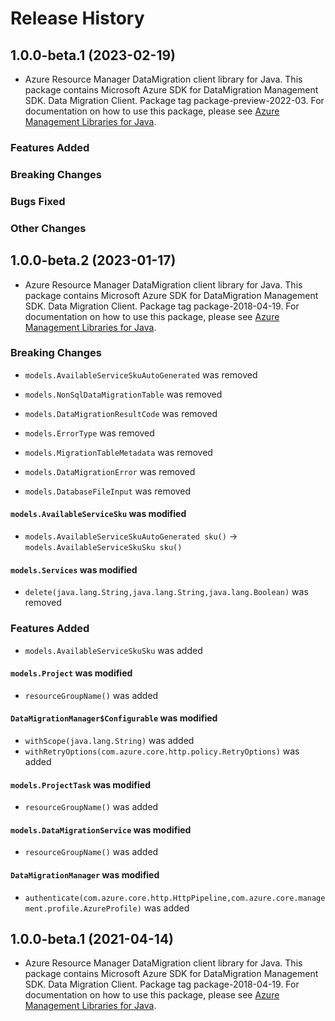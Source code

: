 # Release History

## 1.0.0-beta.1 (2023-02-19)

- Azure Resource Manager DataMigration client library for Java. This package contains Microsoft Azure SDK for DataMigration Management SDK. Data Migration Client. Package tag package-preview-2022-03. For documentation on how to use this package, please see [Azure Management Libraries for Java](https://aka.ms/azsdk/java/mgmt).

### Features Added

### Breaking Changes

### Bugs Fixed

### Other Changes

## 1.0.0-beta.2 (2023-01-17)

- Azure Resource Manager DataMigration client library for Java. This package contains Microsoft Azure SDK for DataMigration Management SDK. Data Migration Client. Package tag package-2018-04-19. For documentation on how to use this package, please see [Azure Management Libraries for Java](https://aka.ms/azsdk/java/mgmt).

### Breaking Changes

* `models.AvailableServiceSkuAutoGenerated` was removed

* `models.NonSqlDataMigrationTable` was removed

* `models.DataMigrationResultCode` was removed

* `models.ErrorType` was removed

* `models.MigrationTableMetadata` was removed

* `models.DataMigrationError` was removed

* `models.DatabaseFileInput` was removed

#### `models.AvailableServiceSku` was modified

* `models.AvailableServiceSkuAutoGenerated sku()` -> `models.AvailableServiceSkuSku sku()`

#### `models.Services` was modified

* `delete(java.lang.String,java.lang.String,java.lang.Boolean)` was removed

### Features Added

* `models.AvailableServiceSkuSku` was added

#### `models.Project` was modified

* `resourceGroupName()` was added

#### `DataMigrationManager$Configurable` was modified

* `withScope(java.lang.String)` was added
* `withRetryOptions(com.azure.core.http.policy.RetryOptions)` was added

#### `models.ProjectTask` was modified

* `resourceGroupName()` was added

#### `models.DataMigrationService` was modified

* `resourceGroupName()` was added

#### `DataMigrationManager` was modified

* `authenticate(com.azure.core.http.HttpPipeline,com.azure.core.management.profile.AzureProfile)` was added

## 1.0.0-beta.1 (2021-04-14)

- Azure Resource Manager DataMigration client library for Java. This package contains Microsoft Azure SDK for DataMigration Management SDK. Data Migration Client. Package tag package-2018-04-19. For documentation on how to use this package, please see [Azure Management Libraries for Java](https://aka.ms/azsdk/java/mgmt).
